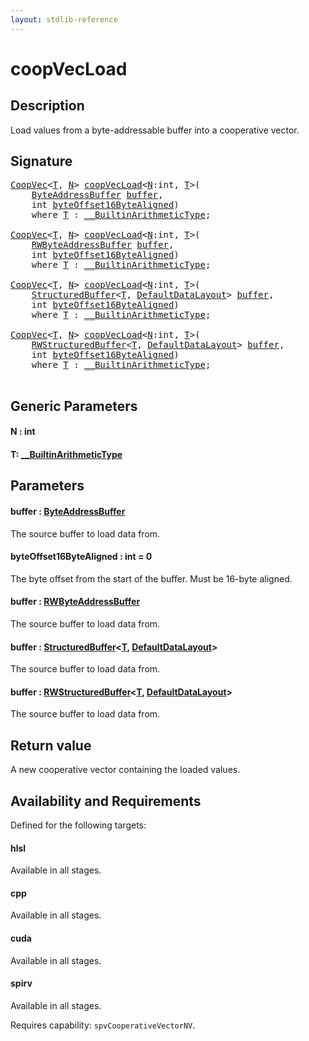 ```yaml
---
layout: stdlib-reference
---
```


# coopVecLoad

## Description

Load values from a byte-addressable buffer into a cooperative vector.



## Signature 

<pre>
<a href="../types/coopvec-04/index.md" class="code_type">CoopVec</a>&lt;<a href="coopvecload-47.md#typeparam-T" class="code_type">T</a>, <a href="coopvecload-47.md#decl-N" class="code_var">N</a>&gt; <a href="coopvecload-47.md">coopVecLoad</a>&lt;<a href="coopvecload-47.md#decl-N" class="code_var">N</a>:<span class="code_keyword">int</span>, <a href="coopvecload-47.md#typeparam-T" class="code_type">T</a>&gt;(
    <a href="../types/byteaddressbuffer-04b/index.md" class="code_type">ByteAddressBuffer</a> <a href="coopvecload-47.md#decl-buffer" class="code_param">buffer</a>,
    <span class="code_keyword">int</span> <a href="coopvecload-47.md#decl-byteOffset16ByteAligned" class="code_param">byteOffset16ByteAligned</a>)
    <span class='code_keyword'>where</span> <a href="coopvecload-47.md#typeparam-T" class="code_type">T</a> : <a href="../interfaces/0_builtinarithmetictype-029j/index.md" class="code_type">__BuiltinArithmeticType</a>;

<a href="../types/coopvec-04/index.md" class="code_type">CoopVec</a>&lt;<a href="coopvecload-47.md#typeparam-T" class="code_type">T</a>, <a href="coopvecload-47.md#decl-N" class="code_var">N</a>&gt; <a href="coopvecload-47.md">coopVecLoad</a>&lt;<a href="coopvecload-47.md#decl-N" class="code_var">N</a>:<span class="code_keyword">int</span>, <a href="coopvecload-47.md#typeparam-T" class="code_type">T</a>&gt;(
    <a href="../types/rwbyteaddressbuffer-0126d/index.md" class="code_type">RWByteAddressBuffer</a> <a href="coopvecload-47.md#decl-buffer" class="code_param">buffer</a>,
    <span class="code_keyword">int</span> <a href="coopvecload-47.md#decl-byteOffset16ByteAligned" class="code_param">byteOffset16ByteAligned</a>)
    <span class='code_keyword'>where</span> <a href="coopvecload-47.md#typeparam-T" class="code_type">T</a> : <a href="../interfaces/0_builtinarithmetictype-029j/index.md" class="code_type">__BuiltinArithmeticType</a>;

<a href="../types/coopvec-04/index.md" class="code_type">CoopVec</a>&lt;<a href="coopvecload-47.md#typeparam-T" class="code_type">T</a>, <a href="coopvecload-47.md#decl-N" class="code_var">N</a>&gt; <a href="coopvecload-47.md">coopVecLoad</a>&lt;<a href="coopvecload-47.md#decl-N" class="code_var">N</a>:<span class="code_keyword">int</span>, <a href="coopvecload-47.md#typeparam-T" class="code_type">T</a>&gt;(
    <a href="../types/structuredbuffer-0a/index.md" class="code_type">StructuredBuffer</a>&lt;<a href="coopvecload-47.md#typeparam-T" class="code_type">T</a>, <a href="../types/defaultdatalayout-07b/index.md" class="code_type">DefaultDataLayout</a>&gt; <a href="coopvecload-47.md#decl-buffer" class="code_param">buffer</a>,
    <span class="code_keyword">int</span> <a href="coopvecload-47.md#decl-byteOffset16ByteAligned" class="code_param">byteOffset16ByteAligned</a>)
    <span class='code_keyword'>where</span> <a href="coopvecload-47.md#typeparam-T" class="code_type">T</a> : <a href="../interfaces/0_builtinarithmetictype-029j/index.md" class="code_type">__BuiltinArithmeticType</a>;

<a href="../types/coopvec-04/index.md" class="code_type">CoopVec</a>&lt;<a href="coopvecload-47.md#typeparam-T" class="code_type">T</a>, <a href="coopvecload-47.md#decl-N" class="code_var">N</a>&gt; <a href="coopvecload-47.md">coopVecLoad</a>&lt;<a href="coopvecload-47.md#decl-N" class="code_var">N</a>:<span class="code_keyword">int</span>, <a href="coopvecload-47.md#typeparam-T" class="code_type">T</a>&gt;(
    <a href="../types/rwstructuredbuffer-012c/index.md" class="code_type">RWStructuredBuffer</a>&lt;<a href="coopvecload-47.md#typeparam-T" class="code_type">T</a>, <a href="../types/defaultdatalayout-07b/index.md" class="code_type">DefaultDataLayout</a>&gt; <a href="coopvecload-47.md#decl-buffer" class="code_param">buffer</a>,
    <span class="code_keyword">int</span> <a href="coopvecload-47.md#decl-byteOffset16ByteAligned" class="code_param">byteOffset16ByteAligned</a>)
    <span class='code_keyword'>where</span> <a href="coopvecload-47.md#typeparam-T" class="code_type">T</a> : <a href="../interfaces/0_builtinarithmetictype-029j/index.md" class="code_type">__BuiltinArithmeticType</a>;

</pre>

## Generic Parameters

####  <a id="decl-N"></a>N  : int
####  <a id="typeparam-T"></a>T: [\_\_BuiltinArithmeticType](../interfaces/0_builtinarithmetictype-029j/index.md)

## Parameters

####  <a id="decl-buffer"></a>buffer  : [ByteAddressBuffer](../types/byteaddressbuffer-04b/index.md)
The source buffer to load data from.

####  <a id="decl-byteOffset16ByteAligned"></a>byteOffset16ByteAligned  : int = 0
The byte offset from the start of the buffer. Must be 16-byte aligned.

####  <a id="decl-buffer"></a>buffer  : [RWByteAddressBuffer](../types/rwbyteaddressbuffer-0126d/index.md)
The source buffer to load data from.

####  <a id="decl-buffer"></a>buffer  : [StructuredBuffer](../types/structuredbuffer-0a/index.md)\<[T](../types/structuredbuffer-0a/index.md#typeparam-T), [DefaultDataLayout](../types/defaultdatalayout-07b/index.md)\>
The source buffer to load data from.

####  <a id="decl-buffer"></a>buffer  : [RWStructuredBuffer](../types/rwstructuredbuffer-012c/index.md)\<[T](../types/rwstructuredbuffer-012c/index.md#typeparam-T), [DefaultDataLayout](../types/defaultdatalayout-07b/index.md)\>
The source buffer to load data from.


## Return value
A new cooperative vector containing the loaded values.


## Availability and Requirements

Defined for the following targets:

#### hlsl
Available in all stages.

#### cpp
Available in all stages.

#### cuda
Available in all stages.

#### spirv
Available in all stages.

Requires capability: `spvCooperativeVectorNV`.



<script>
// Fix .md links to .html when on ReadTheDocs
if (window.location.hostname.includes('readthedocs') || 
    window.location.hostname.includes('rtfd.io')) {
  document.addEventListener('DOMContentLoaded', function() {
    const links = document.querySelectorAll('a');
    links.forEach(link => {
      if (link.getAttribute('href') && link.getAttribute('href').endsWith('.md')) {
        link.href = link.href.replace(/\.md($|#|\?)/, '.html$1');
      }
    });
  });
}
</script>
